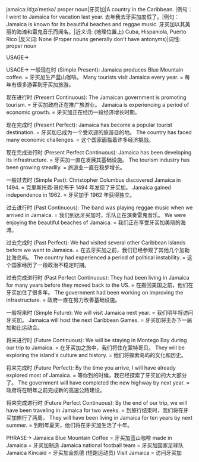 jamaica:/dʒəˈmeɪkə/
proper noun|牙买加|A country in the Caribbean. |例句：I went to Jamaica for vacation last year. 去年我去牙买加度假了。|例句：Jamaica is known for its beautiful beaches and reggae music. 牙买加以其美丽的海滩和雷鬼音乐而闻名。|近义词: (地理位置上) Cuba, Hispaniola, Puerto Rico |反义词:  None (Proper nouns generally don't have antonyms)|词性: proper noun

USAGE->

USAGE->
一般现在时 (Simple Present):
Jamaica produces Blue Mountain coffee. = 牙买加生产蓝山咖啡。
Many tourists visit Jamaica every year. = 每年有很多游客到牙买加旅游。

现在进行时 (Present Continuous):
The Jamaican government is promoting tourism. = 牙买加政府正在推广旅游业。
Jamaica is experiencing a period of economic growth. = 牙买加正在经历一段经济增长时期。

现在完成时 (Present Perfect):
Jamaica has become a popular tourist destination. = 牙买加已成为一个受欢迎的旅游目的地。
The country has faced many economic challenges. = 这个国家面临着许多经济挑战。

现在完成进行时 (Present Perfect Continuous):
Jamaica has been developing its infrastructure. = 牙买加一直在发展其基础设施。
The tourism industry has been growing steadily. = 旅游业一直在稳步增长。


一般过去时 (Simple Past):
Christopher Columbus discovered Jamaica in 1494. = 克里斯托弗·哥伦布于 1494 年发现了牙买加。
Jamaica gained independence in 1962. = 牙买加于 1962 年获得独立。

过去进行时 (Past Continuous):
The band was playing reggae music when we arrived in Jamaica. = 我们到达牙买加时，乐队正在演奏雷鬼音乐。
We were enjoying the beautiful beaches of Jamaica. = 我们正在享受牙买加美丽的海滩。

过去完成时 (Past Perfect):
We had visited several other Caribbean islands before we went to Jamaica. = 在去牙买加之前，我们已经参观了其他几个加勒比海岛屿。
The country had experienced a period of political instability. = 这个国家经历了一段政治不稳定时期。

过去完成进行时 (Past Perfect Continuous):
They had been living in Jamaica for many years before they moved back to the US. = 在搬回美国之前，他们在牙买加住了很多年。
The government had been working on improving the infrastructure. = 政府一直在努力改善基础设施。

一般将来时 (Simple Future):
We will visit Jamaica next year. = 我们明年将访问牙买加。
Jamaica will host the next Caribbean Games. = 牙买加将主办下一届加勒比运动会。

将来进行时 (Future Continuous):
We will be staying in Montego Bay during our trip to Jamaica. = 在牙买加之旅中，我们将住在蒙特哥贝。
They will be exploring the island's culture and history. = 他们将探索岛屿的文化和历史。


将来完成时 (Future Perfect):
By the time you arrive, I will have already explored most of Jamaica. = 等你到的时候，我已经探索了牙买加的大大部分了。
The government will have completed the new highway by next year. = 政府将在明年之前完成新的高速公路建设。

将来完成进行时 (Future Perfect Continuous):
By the end of our trip, we will have been traveling in Jamaica for two weeks. = 到旅行结束时，我们将在牙买加旅行了两周。
They will have been living in Jamaica for ten years by next summer. = 到明年夏天，他们将在牙买加生活了十年。



PHRASE->
Jamaica Blue Mountain Coffee = 牙买加蓝山咖啡
made in Jamaica = 牙买加制造
Jamaica national football team = 牙买加国家足球队
Jamaica Kincaid = 牙买加金凯德 (短跑运动员)
Visit Jamaica =  访问牙买加


